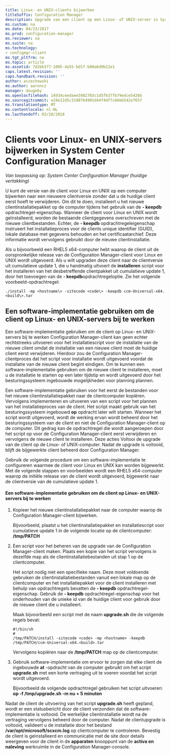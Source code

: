 ```yaml
---
title: Linux- en UNIX-clients bijwerken
titleSuffix: Configuration Manager
description: Upgrade van een client op een Linux- of UNIX-server in System Center Configuration Manager.
ms.custom: na
ms.date: 04/23/2017
ms.prod: configuration-manager
ms.reviewer: na
ms.suite: na
ms.technology:
- configmgr-client
ms.tgt_pltfrm: na
ms.topic: article
ms.assetid: 7d2bb377-1005-4a55-bd1f-b80a6d0b22e1
caps.latest.revision: ''
caps.handback.revision: ''
author: aczechowski
ms.author: aaroncz
manager: dougeby
ms.openlocfilehash: 14934ceedaee3982703c1d5f637fb79edce5426b
ms.sourcegitcommit: a19e12d5c3198764901d44f4df7c60eb542e765f
ms.translationtype: MT
ms.contentlocale: nl-NL
ms.lasthandoff: 03/28/2018
---
```

# <a name="how-to-upgrade-clients-for-linux-and-unix-servers-in-system-center-configuration-manager"></a>Clients voor Linux- en UNIX-servers bijwerken in System Center Configuration Manager

*Van toepassing op: System Center Configuration Manager (huidige vertakking)*

U kunt de versie van de client voor Linux en UNIX op een computer bijwerken naar een nieuwere clientversie zonder dat u de huidige client eerst hoeft te verwijderen. Om dit te doen, installeert u het nieuwe clientinstallatiepakket op de computer tijdens het gebruik van de **- keepdb** opdrachtregel-eigenschap. Wanneer de client voor Linux en UNIX wordt geïnstalleerd, worden de bestaande clientgegevens overschreven met de nieuwe clientbestanden. Echter, de **- keepdb** opdrachtregeleigenschap instrueert het installatieproces voor de clients unique identifier (GUID), lokale database met gegevens behouden en het certificaatarchief. Deze informatie wordt vervolgens gebruikt door de nieuwe clientinstallatie.  

 Als u bijvoorbeeld een RHEL5 x64-computer hebt waarop de client uit de oorspronkelijke release van de Configuration Manager-client voor Linux en UNIX wordt uitgevoerd. Als u wilt upgraden deze client naar de clientversie uit cumulatieve update 1, die u handmatig uitvoert de **installeren** script voor het installeren van het desbetreffende clientpakket uit cumulatieve update 1, door het toevoegen van de **- keepdb**opdrachtregeloptie. Zie het volgende voorbeeld-opdrachtregel:  

`./install -mp <hostname\> -sitecode <code\> -keepdb ccm-Universal-x64.<build\>.tar`  



## <a name="how-to-use-a-software-deployment-to-upgrade-the-client-on-linux-and-unix-servers"></a>Een software-implementatie gebruiken om de client op Linux- en UNIX-servers bij te werken  
 Een software-implementatie gebruiken om de client op Linux- en UNIX-servers bij te werken Configuration Manager-client kan geen echter rechtstreeks uitvoeren voor het installatiescript voor de installatie van de nieuwe client omdat de installatie van een nieuwe client moet de huidige client eerst verwijderen. Hierdoor zou de Configuration Manager-clientproces dat het script voor installatie wordt uitgevoerd voordat de installatie van de nieuwe client begint eindigen. Om te kunnen een software-implementatie gebruiken om de nieuwe client te installeren, moet u de installatie te starten op een later tijdstip en wordt uitgevoerd door het besturingssysteem ingebouwde mogelijkheden voor planning plannen.  

 Een software-implementatie gebruiken voor het eerst de bestanden voor het nieuwe clientinstallatiepakket naar de clientcomputer kopiëren. Vervolgens implementeren en uitvoeren van een script voor het plannen van het installatieproces van de client. Het script maakt gebruik van het besturingssysteem ingebouwd **op** opdracht later wilt starten. Wanneer het script wordt uitgevoerd, wordt de werking ervan wordt beheerd door het besturingssysteem van de client en niet de Configuration Manager-client op de computer. Dit gedrag kan de opdrachtregel die wordt aangeroepen door het script op voor de Configuration Manager-client eerst verwijderen en vervolgens de nieuwe client te installeren. Deze acties Voltooi de upgrade van de client op de Linux- of UNIX-computer. Nadat de upgrade is voltooid, blijft de bijgewerkte client beheerd door Configuration Manager.  

 Gebruik de volgende procedure om een software-implementatie te configureren waarmee de client voor Linux en UNIX kan worden bijgewerkt. Met de volgende stappen en voorbeelden wordt een RHEL5 x64-computer waarop de initiële release van de client wordt uitgevoerd, bijgewerkt naar de clientversie van de cumulatieve update 1.  

#### <a name="to-use-a-software-deployment-to-upgrade-the-client-on-linux-and-unix-servers"></a>Een software-implementatie gebruiken om de client op Linux- en UNIX-servers bij te werken  

1.  Kopieer het nieuwe clientinstallatiepakket naar de computer waarop de Configuration Manager-client bijwerken.  

     Bijvoorbeeld, plaatst u het clientinstallatiepakket en installatiescript voor cumulatieve update 1 in de volgende locatie op de clientcomputer:   **/tmp/PATCH**  

2.  Een script voor het beheren van de upgrade van de Configuration Manager-client maken. Plaats een kopie van het script vervolgens in dezelfde map als de clientinstallatiebestanden uit stap 1 op de clientcomputer.  

     Het script nodig niet een specifieke naam. Deze moet voldoende gebruiken de clientinstallatiebestanden vanuit een lokale map op de clientcomputer en het installatiepakket voor de client installeren met behulp van opdrachtregels bevatten de **- keepdb** opdrachtregel-eigenschap. Gebruik de **- keepdb** opdrachtregel-eigenschap voor het onderhouden van de unieke id van de huidige client voor gebruik door de nieuwe client die u installeert.  

     Maak bijvoorbeeld een script met de naam **upgrade.sh** die de volgende regels bevat:  

    ```  
    #!/bin/sh  
    #  
    /tmp/PATCH/install -sitecode <code> -mp <hostname> -keepdb /tmp/PATCH/ccm-Universal-x64.<build>.tar  

    ```  

     Vervolgens kopiëren naar de **/tmp/PATCH** map op de clientcomputer.

3.  Gebruik software-implementatie om ervoor te zorgen dat elke client de ingebouwde **at** -opdracht van de computer gebruikt om het script **upgrade.sh** met een korte vertraging uit te voeren voordat het script wordt uitgevoerd.  

     Bijvoorbeeld de volgende opdrachtregel gebruiken het script uitvoeren: **op -f /tmp/upgrade.sh -m nu + 5 minuten**  

 Nadat de client de uitvoering van het script **upgrade.sh** heeft gepland, wordt er een statusbericht door de client verzonden dat de software-implementatie is voltooid. De werkelijke clientinstallatie wordt na de vertraging vervolgens beheerd door de computer. Nadat de clientupgrade is voltooid, valideert u de installatie door het bestand **/var/opt/microsoft/scxcm.log** op clientcomputer te controleren. Bevestig de client is geïnstalleerd en communicatie met de site door details weergeven voor de client in de **apparaten** knooppunt van de **activa en naleving** werkruimte in de Configuration Manager-console.  

